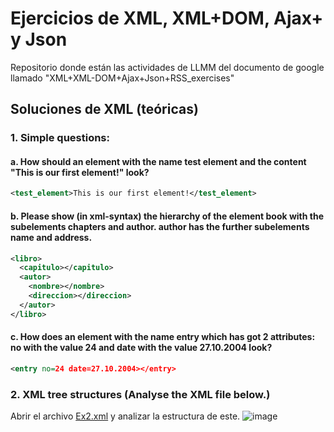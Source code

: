 # Ejercicios de XML, XML+DOM, Ajax+ y Json
Repositorio donde están las actividades de LLMM del documento de google llamado "XML+XML-DOM+Ajax+Json+RSS_exercises"

## Soluciones de XML (teóricas)
### 1. Simple questions:
#### a. How should an element with the name test element and the content "This is our first element!" look?
```xml
<test_element>This is our first element!</test_element>
```
#### b. Please show (in xml-syntax) the hierarchy of the element book with the subelements chapters and author. author has the further subelements name and address.
```xml
<libro>
  <capitulo></capitulo>
  <autor>
    <nombre></nombre>
    <direccion></direccion>
  </autor>
</libro>
```
#### c. How does an element with the name entry which has got 2 attributes: no with the value 24 and date with the value 27.10.2004 look?
```xml
<entry no=24 date=27.10.2004></entry>
```
### 2. XML tree structures (Analyse the XML file below.)
Abrir el archivo [Ex2.xml](/XML_Exercises/Ex2.xml) y analizar la estructura de este.
![image](https://github.com/user-attachments/assets/0f09e149-b75f-4da6-a7b9-8c6a74f665e8)

